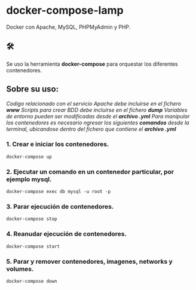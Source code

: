 # docker-compose-lamp

Docker con Apache, MySQL, PHPMyAdmin y PHP. 

## 🛠️
Se uso la herramienta **docker-compose** para orquestar los diferentes contenedores. 

## Sobre su uso:
_Codigo relacionado con el servicio Apache debe incluirse en el fichero **www**_
_Scripts para crear BDD debe incluirse en el fichero **dump**_
_Variables de entorno pueden ser modificadas desde el **archivo .yml**_
_Para manipular los contenedores es necesario ngresar los siguientes **comandos** desde la terminal, ubicandose dentro del fichero que contiene el **archivo .yml**_

### 1. Crear e iniciar los contenedores.

```
docker-compose up 
```

### 2. Ejecutar un comando en un contenedor particular, por ejemplo mysql.
```
docker-compose exec db mysql -u root -p
```

### 3. Parar ejecución de contenedores.
```
docker-compose stop
```

### 4. Reanudar ejecución de contenedores.
```
docker-compose start
```

### 5. Parar y remover contenedores, imagenes, networks y volumes.
```
docker-compose down
```
